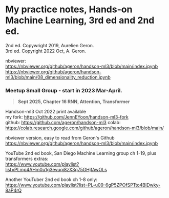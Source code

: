 # My practice notes, Hands-on Machine Learning, 3rd ed and 2nd ed.  

2nd ed. Copywright 2019, Aurelien Geron.  
3rd ed. Copyright 2022 Oct, A. Geron.  

nbviewer:   
https://nbviewer.org/github/ageron/handson-ml3/blob/main/index.ipynb   
https://nbviewer.org/github/ageron/handson-ml3/blob/main/08_dimensionality_reduction.ipynb

### Meetup Small Group - start in 2023 Mar-April.  
> **Sept 2025, Chapter 16 RNN, Attention, Transformer**  

Handson-ml3 Oct 2022 print available   
my fork:  https://github.com/JennEYoon/handson-ml3-fork  
github:  https://github.com/ageron/handson-ml3
colab:  https://colab.research.google.com/github/ageron/handson-ml3/blob/main/  

nbviewer version, easy to read from Geron's Github  
https://nbviewer.org/github/ageron/handson-ml3/blob/main/index.ipynb  

YouTube 2nd ed book, San Diego Machine Learning group ch 1-19, plus transformers extras:  
https://www.youtube.com/playlist?list=PLmp4AHm0u1g3evuqj8zX3q75GHjfAwOLs  

Another YouTuber 2nd ed book ch 1-8 only:  
https://www.youtube.com/playlist?list=PL-u09-6gP5ZPOfSPTto4BIDwky-8aP4rQ  



